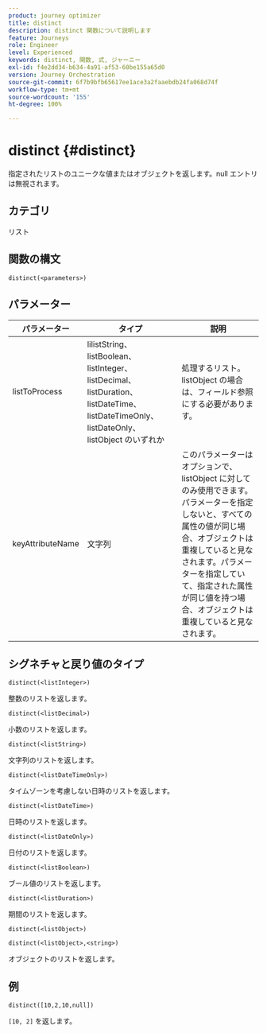 ```yaml
---
product: journey optimizer
title: distinct
description: distinct 関数について説明します
feature: Journeys
role: Engineer
level: Experienced
keywords: distinct, 関数, 式, ジャーニー
exl-id: f4e2dd34-b634-4a91-af53-60be155a65d0
version: Journey Orchestration
source-git-commit: 6f7b9bfb65617ee1ace3a2faaebdb24fa068d74f
workflow-type: tm+mt
source-wordcount: '155'
ht-degree: 100%

---
```


# distinct {#distinct}

指定されたリストのユニークな値またはオブジェクトを返します。null エントリは無視されます。

## カテゴリ

リスト

## 関数の構文

`distinct(<parameters>)`

## パラメーター

| パラメーター | タイプ | 説明 |
|-----------|------------------|------------------|
| listToProcess | lilistString、listBoolean、listInteger、listDecimal、listDuration、listDateTime、listDateTimeOnly、listDateOnly、listObject のいずれか | 処理するリスト。listObject の場合は、フィールド参照にする必要があります。 |
| keyAttributeName | 文字列 | このパラメーターはオプションで、listObject に対してのみ使用できます。パラメーターを指定しないと、すべての属性の値が同じ場合、オブジェクトは重複していると見なされます。パラメーターを指定していて、指定された属性が同じ値を持つ場合、オブジェクトは重複していると見なされます。 |

## シグネチャと戻り値のタイプ

`distinct(<listInteger>)`

整数のリストを返します。

`distinct(<listDecimal>)`

小数のリストを返します。

`distinct(<listString>)`

文字列のリストを返します。

`distinct(<listDateTimeOnly>)`

タイムゾーンを考慮しない日時のリストを返します。

`distinct(<listDateTime>)`

日時のリストを返します。

`distinct(<listDateOnly>)`

日付のリストを返します。

`distinct(<listBoolean>)`

ブール値のリストを返します。

`distinct(<listDuration>)`

期間のリストを返します。

`distinct(<listObject>)`

`distinct(<listObject>,<string>)`

オブジェクトのリストを返します。


## 例

`distinct([10,2,10,null])`

`[10, 2]` を返します。
